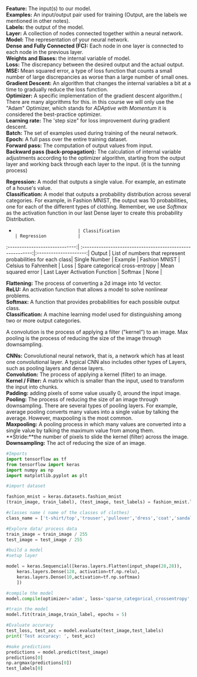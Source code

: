 
**Feature:** The input(s) to our model.  
**Examples:** An input/output pair used for training (Output, are the labels we mentioned in other notes).  
**Labels:** the output of the model.  
**Layer:** A collection of nodes connected together within a neural network.  
**Model:** The representation of your neural network.  
**Dense and Fully Connected (FC):** Each node in one layer is connected to each node in the previous layer.  
**Weights and Biases:** the internal variable of model.  
**Loss:** The discrepancy between the desired output and the actual output.  
**MSE:** Mean squared error, a type of loss function that counts a small number of large discrepancies as worse than a large number of small ones.  
**Gradient Descent:** An algorithm that changes the internal variables a bit at a time to gradually reduce the loss function.  
**Optimizer:** A specific implementation of the gradient descent algorithm.( There are many algorithms for this. in this course we will only use the "Adam" Optimizer, which stands for _ADAptive with Momentum_ it is considered the best-practice optimizer.  
**Learning rate:** The 'step size" for loss improvement during gradient descent.  
**Batch:** The set of examples used during training of the neural network.  
**Epoch:** A full pass over the entire training dataset.  
**Forward pass:** The computation of output values from input.  
**Backward pass (back-propagation):** The calculation of internal variable adjustments according to the optimizer algorithm, starting from the output layer and working back through each layer to the input. (it is the tunning process)  

**Regression:** A model that outputs a single value. For example, an estimate of a house's value.  
**Classification:** A model that outputs a probability distribution across several categories. For example, in Fashion MNIST, the output was 10 probabilities, one for each of the different types of clothing. Remember, we use _Softmax_ as the activation function in our last Dense layer to create this probability Distribution.

 +                             | Classification                                             | Regression            |
:-----------------------------:| :---------------------------------------------------------:|:---------------------:|
Output                         | List of numbers that represent probabilities for each class| Single Number         |
Example                        | Fashion MNIST                                              | Celsius to Fahrenheit |
Loss                           | Spare categorical cross-entropy                            | Mean squared error    |
Last Layer Activation Function | Softmax                                                    | None                  |

**Flattening:** The process of converting a 2d image into 1d vector.  
**ReLU:** An activation function that allows a model to solve nonlinear problems.  
**Softmax:** A function that provides probabilities for each possible output class.  
**Classification:** A machine learning model used for distinguishing among two or more output categories.  

A convolution is the process of applying a filter ("kernel") to an image. Max pooling is the process of reducing the size of the image through downsampling. 

**CNNs:** Convolutional neural network, that is, a network which has at least one convolutional layer. A typical CNN also includes other types of Layers, such as pooling layers and dense layers.  
**Convolution:** The process of applying a kernel (filter) to an image.  
**Kernel / Filter:** A matrix which is smaller than the input, used to transform the input into chunks.  
**Padding:** adding pixels of some value usually 0, around the input image.  
**Pooling:** The process of reducing the size of an image through downsampling. There are several types of pooling layers. For example, average pooling converts many values into a single value by talking the average. However, maxpooling is the most common.  
**Maxpooling:** A pooling process in which many values are converted into a single value by talking the maximum value from among them.  
**Stride:**the number of pixels to slide the kernel (filter) across the image.  
**Downsampling:** The act of reducing the size of an image. 

```python
#Imports
import tensorflow as tf
from tensorflow import keras
import numpy as np
import matplotlib.pyplot as plt

#import dataset

fashion_mnist = keras.datasets.fashion_mnist
(train_image, train_label), (test_image, test_labels) = fashion_mnist.load_data()

#classes name ( name of the classes of clothes)
class_name = ['t-shirt/top','trouser','pullover','dress','coat','sandal','shirt','sneakers','bag','Ankle boot']

#Explore data/ process data
train_image = train_image / 255
test_image = test_image / 255

#build a model 
#setup layer

model = keras.Sequencial([keras.layers.Flatten(input_shape(28,28)),
	keras.layers.Dense(128, activation=tf.np.relu),
	keras.layers.Dense(10,activation=tf.np.softmax)
	])

#compile the model
model.compile(optimizer='adam', loss='sparse_categorical_crossentropy',metrics=['accuracy'])

#train the model
model.fit(train_image,train_label, epochs = 5)

#Evaluate accuracy
test_loss, test_acc = model.evaluate(test_image,test_labels)
print('Test accuracy: ', test_acc)

#make predictions
predictions = model.predict(test_image)
predictions[0]
np.argmax(predictions[0])
test_labels[0]

```